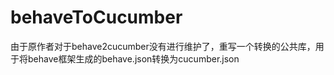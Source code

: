 # behaveToCucumber
由于原作者对于behave2cucumber没有进行维护了，重写一个转换的公共库，用于将behave框架生成的behave.json转换为cucumber.json

